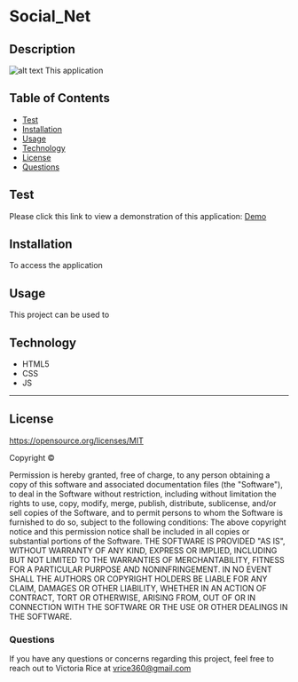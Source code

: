 # Social_Net
## Description 
![alt text](./assets/Images/.png)
This application  

## Table of Contents 
* [Test](#Test)
* [Installation](#Installation)
* [Usage](#Usage)
* [Technology](#technology)
* [License](license)
* [Questions](#Questions)

## Test
Please click this link to view a demonstration of this application:
[Demo]()
## Installation 
To access the application

## Usage
This project can be used to 

## Technology
* HTML5
* CSS 
* JS

***

## License 
https://opensource.org/licenses/MIT

Copyright © <years> <copyright holder>

Permission is hereby granted, free of charge, to any person obtaining a copy of this software and associated documentation files (the "Software"), to deal in the Software without restriction, including without limitation the rights to use, copy, modify, merge, publish, distribute, sublicense, and/or sell copies of the Software, and to permit persons to whom the Software is furnished to do so, subject to the following conditions:
The above copyright notice and this permission notice shall be included in all copies or substantial portions of the Software.
THE SOFTWARE IS PROVIDED "AS IS", WITHOUT WARRANTY OF ANY KIND, EXPRESS OR IMPLIED, INCLUDING BUT NOT LIMITED TO THE WARRANTIES OF MERCHANTABILITY, FITNESS FOR A PARTICULAR PURPOSE AND NONINFRINGEMENT. IN NO EVENT SHALL THE AUTHORS OR COPYRIGHT HOLDERS BE LIABLE FOR ANY CLAIM, DAMAGES OR OTHER LIABILITY, WHETHER IN AN ACTION OF CONTRACT, TORT OR OTHERWISE, ARISING FROM, OUT OF OR IN CONNECTION WITH THE SOFTWARE OR THE USE OR OTHER DEALINGS IN THE SOFTWARE.

### Questions
If you have any questions or concerns regarding this project, feel free to reach out to Victoria Rice at vrice360@gmail.com
